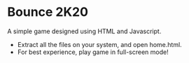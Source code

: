 # Bounce 2K20
A simple game designed using HTML and Javascript.

* Extract all the files on your system, and open home.html.
* For best experience, play game in full-screen mode!

